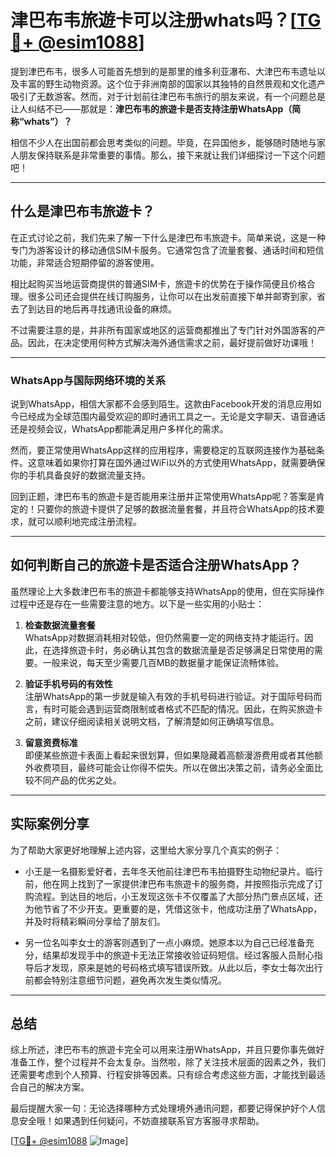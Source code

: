 # 津巴布韦旅遊卡可以注册whats吗？[[TG💪+ @esim1088](https://t.me/s/esim1088)]

提到津巴布韦，很多人可能首先想到的是那里的维多利亚瀑布、大津巴布韦遗址以及丰富的野生动物资源。这个位于非洲南部的国家以其独特的自然景观和文化遗产吸引了无数游客。然而，对于计划前往津巴布韦旅行的朋友来说，有一个问题总是让人纠结不已——那就是：**津巴布韦的旅遊卡是否支持注册WhatsApp（简称“whats”）？**

相信不少人在出国前都会思考类似的问题。毕竟，在异国他乡，能够随时随地与家人朋友保持联系是非常重要的事情。那么，接下来就让我们详细探讨一下这个问题吧！

---

## 什么是津巴布韦旅遊卡？

在正式讨论之前，我们先来了解一下什么是津巴布韦旅遊卡。简单来说，这是一种专门为游客设计的移动通信SIM卡服务。它通常包含了流量套餐、通话时间和短信功能，非常适合短期停留的游客使用。

相比起购买当地运营商提供的普通SIM卡，旅遊卡的优势在于操作简便且价格合理。很多公司还会提供在线订购服务，让你可以在出发前直接下单并邮寄到家，省去了到达目的地后再寻找通讯设备的麻烦。

不过需要注意的是，并非所有国家或地区的运营商都推出了专门针对外国游客的产品。因此，在决定使用何种方式解决海外通信需求之前，最好提前做好功课哦！

---

### WhatsApp与国际网络环境的关系

说到WhatsApp，相信大家都不会感到陌生。这款由Facebook开发的消息应用如今已经成为全球范围内最受欢迎的即时通讯工具之一。无论是文字聊天、语音通话还是视频会议，WhatsApp都能满足用户多样化的需求。

然而，要正常使用WhatsApp这样的应用程序，需要稳定的互联网连接作为基础条件。这意味着如果你打算在国外通过WiFi以外的方式使用WhatsApp，就需要确保你的手机具备良好的数据流量支持。

回到正题，津巴布韦的旅遊卡是否能用来注册并正常使用WhatsApp呢？答案是肯定的！只要你的旅遊卡提供了足够的数据流量套餐，并且符合WhatsApp的技术要求，就可以顺利地完成注册流程。

---

## 如何判断自己的旅遊卡是否适合注册WhatsApp？

虽然理论上大多数津巴布韦的旅遊卡都能够支持WhatsApp的使用，但在实际操作过程中还是存在一些需要注意的地方。以下是一些实用的小贴士：

1. **检查数据流量套餐**  
   WhatsApp对数据消耗相对较低，但仍然需要一定的网络支持才能运行。因此，在选择旅遊卡时，务必确认其包含的数据流量是否足够满足日常使用的需要。一般来说，每天至少需要几百MB的数据量才能保证流畅体验。

2. **验证手机号码的有效性**  
   注册WhatsApp的第一步就是输入有效的手机号码进行验证。对于国际号码而言，有时可能会遇到运营商限制或者格式不匹配的情况。因此，在购买旅遊卡之前，建议仔细阅读相关说明文档，了解清楚如何正确填写信息。

3. **留意资费标准**  
   即便某些旅遊卡表面上看起来很划算，但如果隐藏着高额漫游费用或者其他额外收费项目，最终可能会让你得不偿失。所以在做出决策之前，请务必全面比较不同产品的优劣之处。

---

## 实际案例分享

为了帮助大家更好地理解上述内容，这里给大家分享几个真实的例子：

- 小王是一名摄影爱好者，去年冬天他前往津巴布韦拍摄野生动物纪录片。临行前，他在网上找到了一家提供津巴布韦旅遊卡的服务商，并按照指示完成了订购流程。到达目的地后，小王发现这张卡不仅覆盖了大部分热门景点区域，还为他节省了不少开支。更重要的是，凭借这张卡，他成功注册了WhatsApp，并及时将精彩瞬间分享给了朋友们。
  
- 另一位名叫李女士的游客则遇到了一点小麻烦。她原本以为自己已经准备充分，结果却发现手中的旅遊卡无法正常接收验证码短信。经过客服人员耐心指导后才发现，原来是她的号码格式填写错误所致。从此以后，李女士每次出行前都会特别注意细节问题，避免再次发生类似情况。

---

## 总结

综上所述，津巴布韦的旅遊卡完全可以用来注册WhatsApp，并且只要你事先做好准备工作，整个过程并不会太复杂。当然啦，除了关注技术层面的因素之外，我们还需要考虑到个人预算、行程安排等因素。只有综合考虑这些方面，才能找到最适合自己的解决方案。

最后提醒大家一句：无论选择哪种方式处理境外通讯问题，都要记得保护好个人信息安全哦！如果遇到任何疑问，不妨直接联系官方客服寻求帮助。

[[TG💪+ @esim1088](https://t.me/s/esim1088) ![Image](https://i.postimg.cc/4NQfJmqS/Snipaste-2025-05-13-00-14-12.png)]